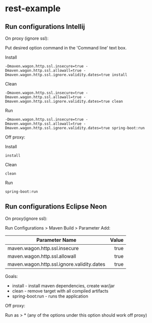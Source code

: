 # rest-example 


## Run configurations Intellij

On proxy (ignore ssl):

Put desired option command in the 'Command line' text box. 

Install
```
-Dmaven.wagon.http.ssl.insecure=true -Dmaven.wagon.http.ssl.allowall=true -Dmaven.wagon.http.ssl.ignore.validity.dates=true install
```

Clean
```
-Dmaven.wagon.http.ssl.insecure=true -Dmaven.wagon.http.ssl.allowall=true -Dmaven.wagon.http.ssl.ignore.validity.dates=true clean
```

Run
```
-Dmaven.wagon.http.ssl.insecure=true -Dmaven.wagon.http.ssl.allowall=true -Dmaven.wagon.http.ssl.ignore.validity.dates=true spring-boot:run
```

Off proxy:

Install
```
install
```

Clean
```
clean
```

Run
```
spring-boot:run
```

## Run configurations Eclipse Neon

On proxy(ignore ssl):

Run Configurations > Maven Build > Parameter Add:

Parameter Name                             | Value
-------------------------------------------|-------:
maven.wagon.http.ssl.insecure              | true
maven.wagon.http.ssl.allowall              | true
maven.wagon.http.ssl.ignore.validity.dates | true

Goals:

* install - install maven dependencies, create war/jar
* clean - remove target with all compiled artifacts
* spring-boot:run - runs the application

Off proxy: 

Run as > * (any of the options under this option should work off proxy)